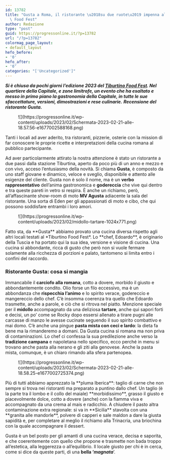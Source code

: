 ```yaml
---
id: 13782
title: "Gusta a Roma, il ristorante \u2018su due ruote\u2019 impenna al Tiburtino\
  \ Food Fest"
author: Redazione
type: "post"
guid: https://progressonline.it/?p=13782
url: "/?p=13782"
colormag_page_layout:
- default_layout
hefo_before:
- '0'
hefo_after:
- '0'
categories: "['Uncategorized']"
---
```


***Si è chiusa da pochi giorni l’edizione 2023 del [Tiburtino Food Fest](https://progressonline.it/tiburtino-food-fest-roma-piatti/). Nel quartiere della Capitale, e zone limitrofe, un evento che ha esaltato e messo in primo piano la gastronomia della Capitale, in tutte le sue sfaccettature, versioni, dimostrazioni e rese culinarie.*** ***Recensione del ristorante Gusta.***

<div class="wp-block-image"><figure class="aligncenter size-full">![](https://progressonline.it/wp-content/uploads/2023/02/Schermata-2023-02-21-alle-18.57.56-e1677002588168.png)</figure></div>Tanti i locali ad aver aderito, tra ristoranti, pizzerie, osterie con la mission di far conoscere le proprie ricette e interpretazioni della cucina romana al pubblico partecipante.

Ad aver particolarmente attirato la nostra attenzione è stato un ristorante a due passi dalla stazione Tiburtina, aperto da poco più di un anno e mezzo e con vivo, acceso l’entusiasmo della novità. Si chiama **Gusta**, è composto da uno staff giovane e dinamico, veloce e sveglio, disponibile e attento alle esigenze del cliente. Gusta non è solo il nome, ma è un **verbo rappresentativo** dell’anima gastronomica e **godereccia** che vive qui dentro e tra queste pareti in vetro si respira. È anche un richiamo, però, all’affascinante show-room di moto **MV Agusta** adiacente la sala del ristorante. Una sorta di Eden per gli appassionati di moto e cibo, che qui possono soddisfare entrambi i loro amori.

<div class="wp-block-image"><figure class="aligncenter size-large is-resized">![](https://progressonline.it/wp-content/uploads/2023/02/midollo-tartare-1024x771.png)</figure></div>Fatto sta, da **Gusta** abbiamo provato una cucina diversa rispetto agli altri locali testati al *Tiburtino Food Fest*. Lo **chef, Edoardo**, è originario della Tuscia e ha portato qui la sua idea, versione e visione di cucina. Una cucina sì abbondante, ricca di gusto che però non si vuole fermare solamente alla ricchezza di porzioni e palato, tantomeno si limita entro i confini del raccordo.

### Ristorante Gusta: cosa si mangia

Immancabile il **carciofo alla romana**, cotto a dovere, morbido il giusto e abbondantemente condito. Olio forse un filo eccessivo, ma è un abbondanza che **rispecchia l’animo** e lo spirito verace, godereccio e mangereccio dello chef. C’è insomma coerenza tra quello che Edoardo trasmette, anche a parole, e ciò che si ritrova nel piatto. Menzione speciale per il **midollo** accompagnato da una deliziosa **tartare**, anche qui sapori forti e decisi, un po’ come se Rocky dopo essersi allenato a tirare pugni alle carcasse di manzo le avesse cucinate seguendo il suo spirito combattivo e mai domo. C’è anche una pingue **pasta mista con ceci e lardo**: la dieta fa bene ma la rimanderemo a domani. Da Gusta cucina sì romana ma non priva di contaminazioni. Lo chef ci confessa la sua predilezione anche verso la **tradizione campana** e napoletana nello specifico, ecco perché in menu si trovano anche pasta alla nerano e gli ziti alla genovese. Anche la pasta mista, comunque, è un chiaro rimando alla sfera partenopea.

<div class="wp-block-image"><figure class="aligncenter size-full is-resized">![](https://progressonline.it/wp-content/uploads/2023/02/Schermata-2023-02-21-alle-18.58.25-e1677002725374.png)</figure></div>Più di tutti abbiamo apprezzato la **pluma Iberica**: taglio di carne che non sempre si trova nei ristoranti ma preparato a puntino dallo chef. Un taglio (è la parte tra il lombo e il collo del maiale) **morbidissimo**, grasso il giusto e piacevolmente dolce, cotto a dovere (anche) con la fiamma viva e accompagnato da una crema al mais e radicchio. A chiudere il pasto altra contaminazione extra regionale: si va in **Sicilia** stavolta con una **granita alle mandorle**, polvere di capperi e sale maldon a dare la giusta sapidità e, per completare al meglio il richiamo alla Trinacria, una briochina con la quale accompagnare il dessert.

Gusta è un bel posto per gli amanti di una cucina verace, decisa e saporita, e che coerentemente con quello che propone e trasmette non bada troppo all’estetica, alla leggerezza o all’equilibrio. Il locale giusto per chi è in cerca, come si dice da queste parti, di una **bella ‘*magnata***’.